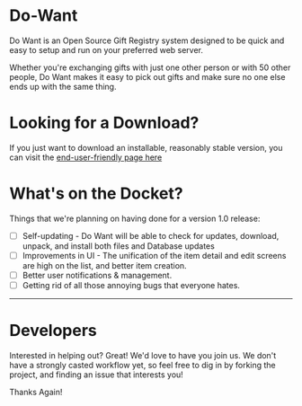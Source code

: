 Do-Want
=======

Do Want is an Open Source Gift Registry system designed to be quick and easy to setup and run on your preferred web
server. 

Whether you're exchanging gifts with just one other person or with 50 other people, Do Want makes it easy to pick out 
gifts and make sure no one else ends up with the same thing.

Looking for a Download?
=======================

If you just want to download an installable, reasonably stable version, you can visit the [end-user-friendly page here](http://aaroneiche.github.com/do-want/)

What's on the Docket?
=====================
Things that we're planning on having done for a version 1.0 release:
- [ ] Self-updating - Do Want will be able to check for updates, download, unpack, and install both files and Database updates
- [ ] Improvements in UI - The unification of the item detail and edit screens are high on the list, and better item creation.
- [ ] Better user notifications & management.
- [ ] Getting rid of all those annoying bugs that everyone hates.

----
Developers
==
Interested in helping out? Great! We'd love to have you join us. We don't have a strongly casted workflow yet, so feel 
free to dig in by forking the project, and finding an issue that interests you!


Thanks Again!
